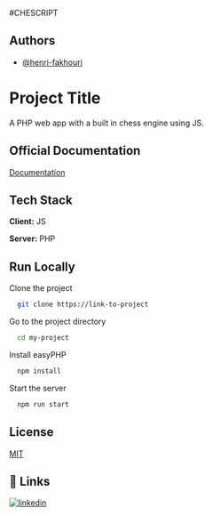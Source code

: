 #CHESCRIPT


## Authors

- [@henri-fakhouri](https://www.github.com/henri-fakhouri)


# Project Title

A PHP web app with a built in chess engine using JS.

## Official Documentation

[Documentation](https://drive.google.com/file/d/1pXqO534IcbnD8zMNj1FCW11706mCzBwT/view?usp=sharing)


## Tech Stack

**Client:** JS

**Server:** PHP


## Run Locally

Clone the project

```bash
  git clone https://link-to-project
```

Go to the project directory

```bash
  cd my-project
```

Install easyPHP

```bash
  npm install
```

Start the server

```bash
  npm run start
```


## License

[MIT](https://choosealicense.com/licenses/mit/)


## 🔗 Links

[![linkedin](https://img.shields.io/badge/linkedin-0A66C2?style=for-the-badge&logo=linkedin&logoColor=white)](https://www.linkedin.com/in/henri-fakhouri/)



